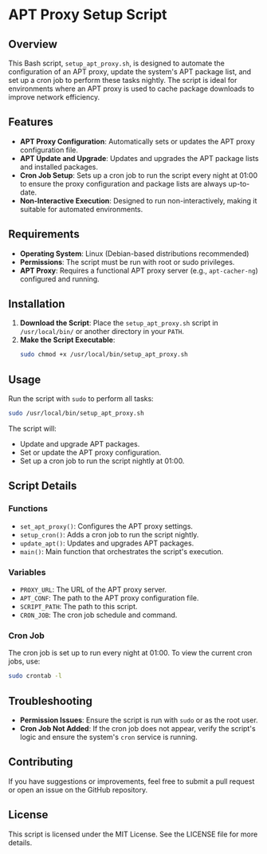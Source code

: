 # APT Proxy Setup Script

## Overview

This Bash script, `setup_apt_proxy.sh`, is designed to automate the configuration of an APT proxy, update the system's APT package list, and set up a cron job to perform these tasks nightly. The script is ideal for environments where an APT proxy is used to cache package downloads to improve network efficiency.

## Features

- **APT Proxy Configuration**: Automatically sets or updates the APT proxy configuration file.
- **APT Update and Upgrade**: Updates and upgrades the APT package lists and installed packages.
- **Cron Job Setup**: Sets up a cron job to run the script every night at 01:00 to ensure the proxy configuration and package lists are always up-to-date.
- **Non-Interactive Execution**: Designed to run non-interactively, making it suitable for automated environments.

## Requirements

- **Operating System**: Linux (Debian-based distributions recommended)
- **Permissions**: The script must be run with root or sudo privileges.
- **APT Proxy**: Requires a functional APT proxy server (e.g., `apt-cacher-ng`) configured and running.

## Installation

1. **Download the Script**: Place the `setup_apt_proxy.sh` script in `/usr/local/bin/` or another directory in your `PATH`.
2. **Make the Script Executable**:
   ```bash
   sudo chmod +x /usr/local/bin/setup_apt_proxy.sh

Usage
-----

Run the script with `sudo` to perform all tasks:

```bash
sudo /usr/local/bin/setup_apt_proxy.sh
```

The script will:

* Update and upgrade APT packages.
* Set or update the APT proxy configuration.
* Set up a cron job to run the script nightly at 01:00.

Script Details
--------------

### Functions

* `set_apt_proxy()`: Configures the APT proxy settings.
* `setup_cron()`: Adds a cron job to run the script nightly.
* `update_apt()`: Updates and upgrades APT packages.
* `main()`: Main function that orchestrates the script's execution.

### Variables

* `PROXY_URL`: The URL of the APT proxy server.
* `APT_CONF`: The path to the APT proxy configuration file.
* `SCRIPT_PATH`: The path to this script.
* `CRON_JOB`: The cron job schedule and command.

### Cron Job

The cron job is set up to run every night at 01:00. To view the current cron jobs, use:

```bash
sudo crontab -l
```

Troubleshooting
---------------

* **Permission Issues**: Ensure the script is run with `sudo` or as the root user.
* **Cron Job Not Added**: If the cron job does not appear, verify the script's logic and ensure the system's `cron` service is running.

Contributing
------------

If you have suggestions or improvements, feel free to submit a pull request or open an issue on the GitHub repository.

License
-------

This script is licensed under the MIT License. See the LICENSE file for more details.
